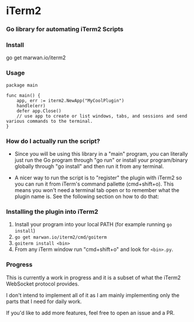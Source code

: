 # iTerm2

### Go library for automating iTerm2 Scripts

### Install

go get marwan.io/iterm2

### Usage

```golang
package main

func main() {
    app, err := iterm2.NewApp("MyCoolPlugin")
    handle(err)
    defer app.Close()
    // use app to create or list windows, tabs, and sessions and send various commands to the terminal.
}
```

### How do I actually run the script?

- Since you will be using this library in a "main" program, you can literally just run the Go program through "go run" or install your program/binary globally through "go install" and then run it from any terminal.

- A nicer way to run the script is to "register" the plugin with iTerm2 so you can run it from iTerm's command pallette (cmd+shift+o). This means you won't need a terminal tab open or to remember what the plugin name is. See the following section on how to do that:

### Installing the plugin into iTerm2

1. Install your program into your local PATH (for example running `go install`)
2. `go get marwan.io/iterm2/cmd/goiterm`
3. `goiterm install <bin>`
4. From any iTerm window run "cmd+shift+o" and look for `<bin>.py`.

### Progress

This is currently a work in progress and it is a subset of what the iTerm2 WebSocket protocol provides.

I don't intend to implement all of it as I am mainly implementing only the parts that I need for daily work. 

If you'd like to add more features, feel free to open an issue and a PR. 
